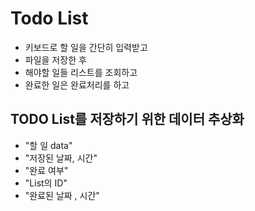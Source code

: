 # Todo List
* 키보드로 할 일을 간단히 입력받고
* 파일을 저장한 후
* 해야할 일들 리스트를 조회하고
* 완료한 일은 완료처리를 하고

## TODO List를 저장하기 위한 데이터 추상화
* "할 일 data" 
* "저장된 날짜, 시간"
* "완료 여부"
* "List의 ID"
* "완료된 날짜 , 시간"

